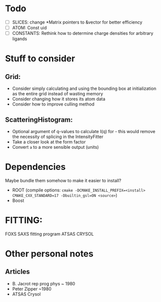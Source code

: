 # Todo
 * [ ] SLICES: change *Matrix pointers to &vector<double> for better efficiency
 * [ ] ATOM: Const uid 
 * [ ] CONSTANTS: Rethink how to determine charge densities for arbitrary ligands

# Stuff to consider
## Grid:
 * Consider simply calculating and using the bounding box at initialization as the entire grid instead of wasting memory
 * Consider changing how it stores its atom data
 * Consider how to improve culling method

## ScatteringHistogram:
 * Optional argument of q-values to calculate I(q) for - this would remove the necessity of splicing in the IntensityFitter
 * Take a closer look at the form factor
 * Convert `a` to a more sensible output (units)

# Dependencies
Maybe bundle them somehow to make it easier to install?
 * ROOT (compile options: `cmake -DCMAKE_INSTALL_PREFIX=<install> CMAKE_CXX_STANDARD=17 -Dbuiltin_gsl=ON <source>`)
 * Boost

# FITTING:
FOXS SAXS fitting program
ATSAS CRYSOL

# Other personal notes
## Articles
 * B. Jacrot rep prog phys ~ 1980
 * Peter Zipper ~1980
 * ATSAS Crysol
